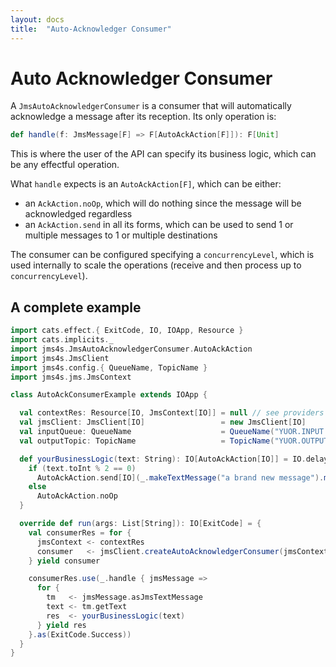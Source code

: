 ```yaml
---
layout: docs
title:  "Auto-Acknowledger Consumer"
---
```


# Auto Acknowledger Consumer

A `JmsAutoAcknowledgerConsumer` is a consumer that will automatically acknowledge a message after its reception.
Its only operation is:

```scala
def handle(f: JmsMessage[F] => F[AutoAckAction[F]]): F[Unit]
```

This is where the user of the API can specify its business logic, which can be any effectful operation.

What `handle` expects is an `AutoAckAction[F]`, which can be either:
- an `AckAction.noOp`, which will do nothing since the message will be acknowledged regardless
- an `AckAction.send` in all its forms, which can be used to send 1 or multiple messages to 1 or multiple destinations

The consumer can be configured specifying a `concurrencyLevel`, which is used internally to scale the operations (receive and then process up to `concurrencyLevel`).

## A complete example

```scala
import cats.effect.{ ExitCode, IO, IOApp, Resource }
import cats.implicits._
import jms4s.JmsAutoAcknowledgerConsumer.AutoAckAction
import jms4s.JmsClient
import jms4s.config.{ QueueName, TopicName }
import jms4s.jms.JmsContext

class AutoAckConsumerExample extends IOApp {

  val contextRes: Resource[IO, JmsContext[IO]] = null // see providers section!
  val jmsClient: JmsClient[IO]                 = new JmsClient[IO]
  val inputQueue: QueueName                    = QueueName("YUOR.INPUT.QUEUE")
  val outputTopic: TopicName                   = TopicName("YUOR.OUTPUT.TOPIC")

  def yourBusinessLogic(text: String): IO[AutoAckAction[IO]] = IO.delay {
    if (text.toInt % 2 == 0)
      AutoAckAction.send[IO](_.makeTextMessage("a brand new message").map(newMsg => (newMsg, outputTopic)))
    else
      AutoAckAction.noOp
  }

  override def run(args: List[String]): IO[ExitCode] = {
    val consumerRes = for {
      jmsContext <- contextRes
      consumer   <- jmsClient.createAutoAcknowledgerConsumer(jmsContext, inputQueue, 10)
    } yield consumer

    consumerRes.use(_.handle { jmsMessage =>
      for {
        tm   <- jmsMessage.asJmsTextMessage
        text <- tm.getText
        res  <- yourBusinessLogic(text)
      } yield res
    }.as(ExitCode.Success))
  }
}
```
